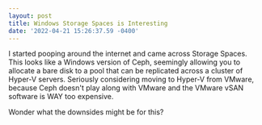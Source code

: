 ```yaml
--- 
layout: post 
title: Windows Storage Spaces is Interesting 
date: '2022-04-21 15:26:37.59 -0400' 
--- 
```

I started pooping around the internet and came across Storage Spaces. This looks like a Windows version of Ceph, 
seemingly allowing you to allocate a bare disk to a pool that can be replicated across a cluster of Hyper-V 
servers. Seriously considering moving to Hyper-V from VMware, because Ceph doesn't play along with VMware and 
the VMware vSAN software is WAY too expensive. 

Wonder what the downsides might be for this? 
